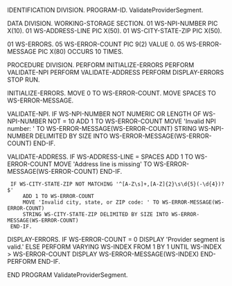  IDENTIFICATION DIVISION.
 PROGRAM-ID. ValidateProviderSegment.

 DATA DIVISION.
 WORKING-STORAGE SECTION.
 01  WS-NPI-NUMBER              PIC X(10).
 01  WS-ADDRESS-LINE            PIC X(50).
 01  WS-CITY-STATE-ZIP          PIC X(50).

 01  WS-ERRORS.
     05  WS-ERROR-COUNT         PIC 9(2) VALUE 0.
     05  WS-ERROR-MESSAGE       PIC X(80) OCCURS 10 TIMES.

 PROCEDURE DIVISION.
     PERFORM INITIALIZE-ERRORS
     PERFORM VALIDATE-NPI
     PERFORM VALIDATE-ADDRESS
     PERFORM DISPLAY-ERRORS
     STOP RUN.

 INITIALIZE-ERRORS.
     MOVE 0 TO WS-ERROR-COUNT.
     MOVE SPACES TO WS-ERROR-MESSAGE.

 VALIDATE-NPI.
     IF WS-NPI-NUMBER NOT NUMERIC OR LENGTH OF WS-NPI-NUMBER NOT = 10
         ADD 1 TO WS-ERROR-COUNT
         MOVE 'Invalid NPI number: ' TO WS-ERROR-MESSAGE(WS-ERROR-COUNT)
         STRING WS-NPI-NUMBER DELIMITED BY SIZE INTO WS-ERROR-MESSAGE(WS-ERROR-COUNT)
     END-IF.

 VALIDATE-ADDRESS.
     IF WS-ADDRESS-LINE = SPACES
         ADD 1 TO WS-ERROR-COUNT
         MOVE 'Address line is missing' TO WS-ERROR-MESSAGE(WS-ERROR-COUNT)
     END-IF.

     IF WS-CITY-STATE-ZIP NOT MATCHING '^[A-Z\s]+,[A-Z]{2}\s\d{5}(-\d{4})?$'
         ADD 1 TO WS-ERROR-COUNT
         MOVE 'Invalid city, state, or ZIP code: ' TO WS-ERROR-MESSAGE(WS-ERROR-COUNT)
         STRING WS-CITY-STATE-ZIP DELIMITED BY SIZE INTO WS-ERROR-MESSAGE(WS-ERROR-COUNT)
     END-IF.

 DISPLAY-ERRORS.
     IF WS-ERROR-COUNT = 0
         DISPLAY 'Provider segment is valid.'
     ELSE
         PERFORM VARYING WS-INDEX FROM 1 BY 1 UNTIL WS-INDEX > WS-ERROR-COUNT
             DISPLAY WS-ERROR-MESSAGE(WS-INDEX)
         END-PERFORM
     END-IF.

 END PROGRAM ValidateProviderSegment.
